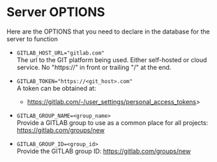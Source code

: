 # Server OPTIONS

Here are the OPTIONS that you need to declare in the database for the server to function

- `GITLAB_HOST_URL="gitlab.com"`<br>
The url to the GIT platform being used. Either self-hosted or cloud service. No "https://" in front or trailing "/" at the end.

- `GITLAB_TOKEN="https://<git_host>.com"`<br>
A token can be obtained at:
  - <https://gitlab.com/-/user_settings/personal_access_tokens>>

- `GITLAB_GROUP_NAME=<group_name>`<br>
Provide a GITLAB group to use as a common place for all projects: <https://gitlab.com/groups/new>

- `GITLAB_GROUP_ID=<group_id>`<br>
Provide the GITLAB group ID: <https://gitlab.com/groups/new>
